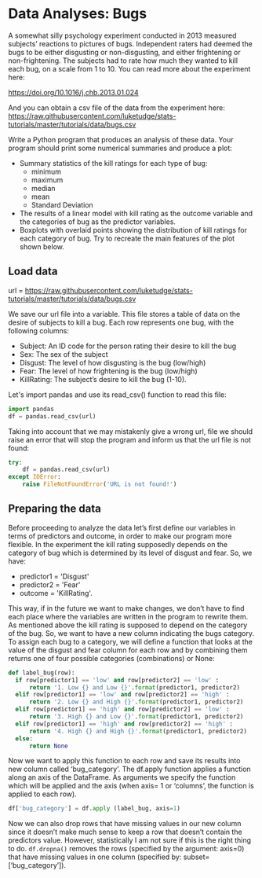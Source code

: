 # Data Analyses: Bugs

A somewhat silly psychology experiment conducted in 2013 measured subjects’ reactions to
pictures of bugs. Independent raters had deemed the bugs to be either disgusting or non-disgusting,
and either frightening or non-frightening. The subjects had to rate how much they wanted to kill
each bug, on a scale from 1 to 10. You can read more about the experiment here:

https://doi.org/10.1016/j.chb.2013.01.024

And you can obtain a csv file of the data from the experiment here:
https://raw.githubusercontent.com/luketudge/stats-tutorials/master/tutorials/data/bugs.csv

Write a Python program that produces an analysis of these data. Your program should print some
numerical summaries and produce a plot:
- Summary statistics of the kill ratings for each type of bug:
  - minimum
  - maximum
  - median
  - mean
  - Standard Deviation
- The results of a linear model with kill rating as the outcome variable and the categories of
bug as the predictor variables.
- Boxplots with overlaid points showing the distribution of kill ratings for each category of
bug. Try to recreate the main features of the plot shown below.

## Load data

url = https://raw.githubusercontent.com/luketudge/stats-tutorials/master/tutorials/data/bugs.csv

We save our url file into a variable. This file stores a table of data on the desire of subjects to kill a bug. Each row represents one bug, with the following columns:
- Subject: An ID code for the person rating their desire to kill the bug
- Sex: The sex of the subject
- Disgust: The level of how disgusting is the bug (low/high)
- Fear: The level of how frightening is the bug (low/high)
- KillRating: The subject’s desire to kill the bug (1-10).

Let's import pandas and use its read_csv() function to read this file:
```python
import pandas
df = pandas.read_csv(url)
```
Taking into account that we may mistakenly give a wrong url, file we should raise an error that will stop the program and inform us that the url file is not found:
```python
try:
    df = pandas.read_csv(url)
except IOError:
    raise FileNotFoundError('URL is not found!')
```
## Preparing the data

Before proceeding to analyze the data let’s first define our variables in terms of predictors and outcome, in order to make our program more flexible. In the experiment the kill rating supposedly depends on the category of bug which is determined by its level of disgust and fear. So, we have:
- predictor1 = 'Disgust'
- predictor2 = 'Fear'
- outcome = 'KillRating'.

This way, if in the future we want to make changes, we don’t have to find each place where the variables are written in the program to rewrite them.
As mentioned above the kill rating is supposed to depend on the category of the bug. So, we want to have a new column indicating the bugs category. 
To assign each bug to a category, we will define a function that looks at the value of the disgust and fear column for each row and by combining them returns one of four possible categories (combinations) or None:
```python
def label_bug(row):
  if row[predictor1] == 'low' and row[predictor2] == 'low' :
      return '1. Low {} and Low {}'.format(predictor1, predictor2)
  elif row[predictor1] == 'low' and row[predictor2] == 'high' :
      return '2. Low {} and High {}'.format(predictor1, predictor2)
  elif row[predictor1] == 'high' and row[predictor2] == 'low' :
      return '3. High {} and Low {}'.format(predictor1, predictor2)
  elif row[predictor1] == 'high' and row[predictor2] == 'high' :
      return '4. High {} and High {}'.format(predictor1, predictor2)
  else:
      return None
```
Now we want to apply this function to each row and save its results into new column called ‘bug_category’. The df.apply function applies a function along an axis of the DataFrame. As arguments we specify the function which will be applied and the axis (when axis= 1 or ‘columns’, the function is applied to each row).
```python
df['bug_category'] = df.apply (label_bug, axis=1)
```
Now we can also drop rows that have missing values in our new column since it doesn’t make much sense to keep a row that doesn’t contain the predictors value. However, statistically I am not sure if this is the right thing to do.
`df.dropna()` removes the rows (specified by the argument: axis=0) that have missing values in one column (specified by: subset=[‘bug_category’]).

